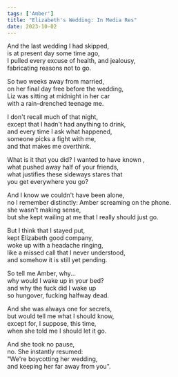```yaml
---
tags: ['Amber']
title: "Elizabeth's Wedding: In Media Res"
date: 2023-10-02
---
```


And the last wedding I had skipped,  
is at present day some time ago,  
I pulled every excuse of health, and jealousy,  
fabricating reasons not to go.

So two weeks away from married,  
on her final day free before the wedding,  
Liz was sitting at midnight in her car  
with a rain-drenched teenage me.

I don't recall much of that night,  
except that I hadn't had anything to drink,  
and every time I ask what happened,  
someone picks a fight with me,  
and that makes me overthink.

What is it that you did? I wanted to have known ,  
what pushed away half of your friends,  
what justifies these sideways stares that  
you get everywhere you go?

And I know we couldn't have been alone,  
no I remember distinctly: Amber screaming on the phone.  
she wasn't making sense,  
but she kept wailing at me that I really should just go.

But I think that I stayed put,  
kept Elizabeth good company,  
woke up with a headache ringing,  
like a missed call that I never understood,  
and somehow it is still yet pending.

So tell me Amber, why...  
why would I wake up in your bed?  
and why the fuck did I wake up  
so hungover, fucking halfway dead.

And she was always one for secrets,  
but would tell me what I should know,  
except for, I suppose, this time,  
when she told me I should let it go.

And she took no pause,  
no. She instantly resumed:  
"We're boycotting her wedding,  
and keeping her far away from you".
